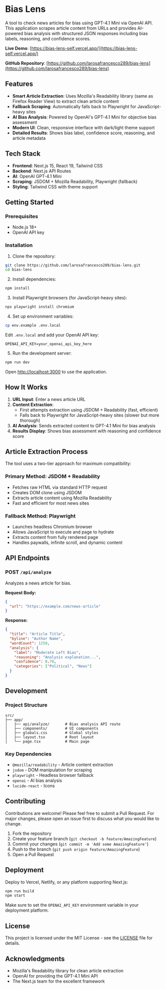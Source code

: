 # Bias Lens

A tool to check news articles for bias using GPT-4.1 Mini via OpenAI API. This application scrapes article content from URLs and provides AI-powered bias analysis with structured JSON responses including bias labels, reasoning, and confidence scores.

**Live Demo**: [https://bias-lens-self.vercel.app/](https://bias-lens-self.vercel.app/)

**GitHub Repository**: [https://github.com/larosafrancesco289/bias-lens](https://github.com/larosafrancesco289/bias-lens)

## Features

- **Smart Article Extraction**: Uses Mozilla's Readability library (same as Firefox Reader View) to extract clean article content
- **Fallback Scraping**: Automatically falls back to Playwright for JavaScript-heavy sites
- **AI Bias Analysis**: Powered by OpenAI's GPT-4.1 Mini for objective bias assessment
- **Modern UI**: Clean, responsive interface with dark/light theme support
- **Detailed Results**: Shows bias label, confidence score, reasoning, and article metadata

## Tech Stack

- **Frontend**: Next.js 15, React 19, Tailwind CSS
- **Backend**: Next.js API Routes
- **AI**: OpenAI GPT-4.1 Mini
- **Scraping**: JSDOM + Mozilla Readability, Playwright (fallback)
- **Styling**: Tailwind CSS with theme support

## Getting Started

### Prerequisites

- Node.js 18+ 
- OpenAI API key

### Installation

1. Clone the repository:
```bash
git clone https://github.com/larosafrancesco289/bias-lens.git
cd bias-lens
```

2. Install dependencies:
```bash
npm install
```

3. Install Playwright browsers (for JavaScript-heavy sites):
```bash
npx playwright install chromium
```

4. Set up environment variables:
```bash
cp env.example .env.local
```

Edit `.env.local` and add your OpenAI API key:
```
OPENAI_API_KEY=your_openai_api_key_here
```

5. Run the development server:
```bash
npm run dev
```

Open [http://localhost:3000](http://localhost:3000) to use the application.

## How It Works

1. **URL Input**: Enter a news article URL
2. **Content Extraction**: 
   - First attempts extraction using JSDOM + Readability (fast, efficient)
   - Falls back to Playwright for JavaScript-heavy sites (slower but more thorough)
3. **AI Analysis**: Sends extracted content to GPT-4.1 Mini for bias analysis
4. **Results Display**: Shows bias assessment with reasoning and confidence score

## Article Extraction Process

The tool uses a two-tier approach for maximum compatibility:

### Primary Method: JSDOM + Readability
- Fetches raw HTML via standard HTTP request
- Creates DOM clone using JSDOM
- Extracts article content using Mozilla Readability
- Fast and efficient for most news sites

### Fallback Method: Playwright
- Launches headless Chromium browser
- Allows JavaScript to execute and page to hydrate
- Extracts content from fully rendered page
- Handles paywalls, infinite scroll, and dynamic content

## API Endpoints

### POST `/api/analyze`
Analyzes a news article for bias.

**Request Body:**
```json
{
  "url": "https://example.com/news-article"
}
```

**Response:**
```json
{
  "title": "Article Title",
  "byline": "Author Name",
  "wordCount": 1250,
  "analysis": {
    "label": "Moderate Left Bias",
    "reasoning": "Analysis explanation...",
    "confidence": 0.78,
    "categories": ["Political", "News"]
  }
}
```

## Development

### Project Structure
```
src/
├── app/
│   ├── api/analyze/       # Bias analysis API route
│   ├── components/        # UI components
│   ├── globals.css        # Global styles
│   ├── layout.tsx         # Root layout
│   └── page.tsx           # Main page
```

### Key Dependencies
- `@mozilla/readability` - Article content extraction
- `jsdom` - DOM manipulation for scraping
- `playwright` - Headless browser fallback
- `openai` - AI bias analysis
- `lucide-react` - Icons

## Contributing

Contributions are welcome! Please feel free to submit a Pull Request. For major changes, please open an issue first to discuss what you would like to change.

1. Fork the repository
2. Create your feature branch (`git checkout -b feature/AmazingFeature`)
3. Commit your changes (`git commit -m 'Add some AmazingFeature'`)
4. Push to the branch (`git push origin feature/AmazingFeature`)
5. Open a Pull Request

## Deployment

Deploy to Vercel, Netlify, or any platform supporting Next.js:

```bash
npm run build
npm start
```

Make sure to set the `OPENAI_API_KEY` environment variable in your deployment platform.

## License

This project is licensed under the MIT License - see the [LICENSE](LICENSE) file for details.

## Acknowledgments

- Mozilla's Readability library for clean article extraction
- OpenAI for providing the GPT-4.1 Mini API
- The Next.js team for the excellent framework
